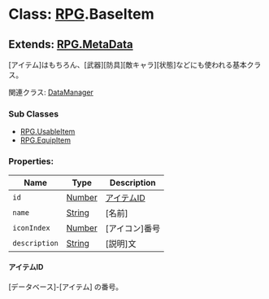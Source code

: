 # Class: [RPG](RPG.md).BaseItem

## Extends: [RPG.MetaData](RPG.MetaData.md) 

[アイテム]はもちろん、[武器][防具][敵キャラ][状態]などにも使われる基本クラス。

関連クラス: [DataManager](DataManager.md)


### Sub Classes

* [RPG.UsableItem](RPG.UsableItem.md)
* [RPG.EquipItem](RPG.EquipItem.md)


### Properties:

| Name | Type | Description |
| --- | --- | --- |
| `id` | [Number](Number.md) | [アイテムID](RPG.BaseItem.md#アイテムid) |
| `name` | [String](String.md) | [名前] |
| `iconIndex` | [Number](Number.md) | [アイコン]番号 |
| `description` | [String](String.md) | [説明]文 |

#### アイテムID

[データベース]-[アイテム] の番号。


